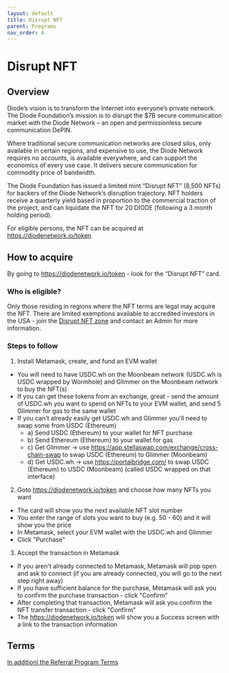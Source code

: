 ```yaml
---
layout: default
title: Disrupt NFT
parent: Programs
nav_order: 4
---
```


# Disrupt NFT

## Overview

Diode’s vision is to transform the Internet into everyone’s private network. The Diode Foundation’s mission is to disrupt the $7B secure communication market with the Diode Network – an open and permissionless secure communication DePIN.

Where traditional secure communication networks are closed silos, only available in certain regions, and expensive to use, the Diode Network requires no accounts, is available everywhere, and can support the economics of every use case. It delivers secure communication for commodity price of bandwidth.  

The Diode Foundation has issued a limited mint “Disrupt NFT” (8,500 NFTs) for backers of the Diode Network’s disruption trajectory. NFT holders receive a quarterly yield based in proportion to the commercial traction of the project, and can liquidate the NFT for 20 DIODE (following a 3 month holding period).  

For eligible persons, the NFT can be acquired at https://diodenetwork.io/token

## How to acquire

By going to https://diodenetwork.io/token - look for the “Disrupt NFT” card.

### Who is eligible?
Only those residing in regions where the NFT terms are legal may acquire the NFT.  There are limited exemptions available to accredited investors in the USA - join the [Disrupt NFT zone](https://diode.io/joinzone/#cgzvtSDUSVtPzS2kX18wohdIbBGw8FdRHcbju5MbUnYqZcETIV4YWcEKHPZ2) and contact an Admin for more information.

### Steps to follow
1. Install Metamask, create, and fund an EVM wallet
  * You will need to have USDC.wh on the Moonbeam network (USDC.wh is USDC wrapped by Wormhole) and Glimmer on the Moonbeam network to buy the NFT(s)
  * If you can get these tokens from an exchange, great - send the amount of USDC.wh you want to spend on NFTs to your EVM wallet, and send 5 Glimmer for gas to the same wallet
  * If you can't already easily get USDC.wh and Glimmer you'll need to swap some from USDC (Ethereum)
    * a) Send USDC (Ethereum) to your wallet for NFT purchase
    * b) Send Ethereum (Ethereum) to your wallet for gas
    * c) Get Glimmer -> use https://app.stellaswap.com/exchange/cross-chain-swap to swap USDC (Ethereum) to Glimmer (Moonbeam)
    * d) Get USDC.wh -> use https://portalbridge.com/ to swap USDC (Ethereum) to USDC (Moonbeam) (called USDC wrapped on that interface)
2. Goto https://diodenetwork.io/token and choose how many NFTs you want
  * The card will show you the next available NFT slot number
  * You enter the range of slots you want to buy (e.g. 50 - 60) and it will show you the price
  * In Metamask, select your EVM wallet with the USDC.wh and Glimmer
  * Click "Purchase"
3. Accept the transaction in Metamask
  * If you aren't already connected to Metamask, Metamask will pop open and ask to connect (if you are already connected, you will go to the next step right away)
  * If you have sufficient balance for the purchase, Metamask will ask you to confirm the purchase transaction - click "Confirm"
  * After completing that transaction, Metamask will ask you confirm the NFT transfer transaction - click "Confirm"
  * The https://diodenetwork.io/token will show you a Success screen with a link to the transaction information

## Terms

[In additionl the Referral Program Terms](https://diode.foundation/docs/programs/disrupt_nft_terms.html)
